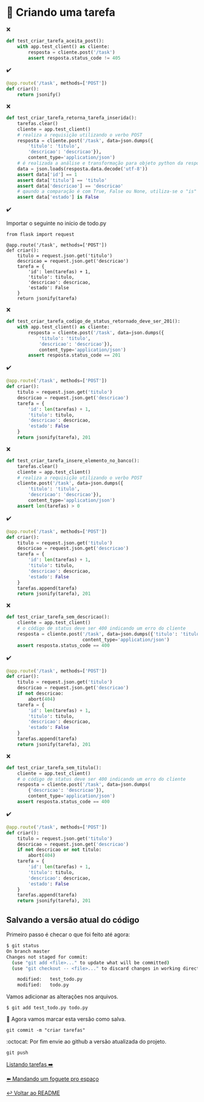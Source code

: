 # :memo: Criando uma tarefa

:x:

```python
def test_criar_tarefa_aceita_post():
    with app.test_client() as cliente:
        resposta = cliente.post('/task')
        assert resposta.status_code != 405
```

:heavy_check_mark:

```python
@app.route('/task', methods=['POST'])
def criar():
    return jsonify()
```

:x:

```python
def test_criar_tarefa_retorna_tarefa_inserida():
    tarefas.clear()
    cliente = app.test_client()
    # realiza a requisição utilizando o verbo POST
    resposta = cliente.post('/task', data=json.dumps({
        'titulo': 'titulo',
        'descricao': 'descricao'}),
        content_type='application/json')
    # é realizada a análise e transformação para objeto python da resposta
    data = json.loads(resposta.data.decode('utf-8'))
    assert data['id'] == 1
    assert data['titulo'] == 'titulo'
    assert data['descricao'] == 'descricao'
    # qaundo a comparação é com True, False ou None, utiliza-se o "is"
    assert data['estado'] is False
```

:heavy_check_mark:

Importar o seguinte no início de todo.py

```
from flask import request
```

```
@app.route('/task', methods=['POST'])
def criar():
    titulo = request.json.get('titulo')
    descricao = request.json.get('descricao')
    tarefa = {
        'id': len(tarefas) + 1,
        'titulo': titulo,
        'descricao': descricao,
        'estado': False
    }
    return jsonify(tarefa)
```

:x:

```python
def test_criar_tarefa_codigo_de_status_retornado_deve_ser_201():
    with app.test_client() as cliente:
        resposta = cliente.post('/task', data=json.dumps({
            'titulo': 'titulo',
            'descricao': 'descricao'}),
            content_type='application/json')
        assert resposta.status_code == 201
```

:heavy_check_mark:

```python
@app.route('/task', methods=['POST'])
def criar():
    titulo = request.json.get('titulo')
    descricao = request.json.get('descricao')
    tarefa = {
        'id': len(tarefas) + 1,
        'titulo': titulo,
        'descricao': descricao,
        'estado': False
    }
    return jsonify(tarefa), 201
```

:x:

```python
def test_criar_tarefa_insere_elemento_no_banco():
    tarefas.clear()
    cliente = app.test_client()
    # realiza a requisição utilizando o verbo POST
    cliente.post('/task', data=json.dumps({
        'titulo': 'titulo',
        'descricao': 'descricao'}),
        content_type='application/json')
    assert len(tarefas) > 0
```

:heavy_check_mark:

```python
@app.route('/task', methods=['POST'])
def criar():
    titulo = request.json.get('titulo')
    descricao = request.json.get('descricao')
    tarefa = {
        'id': len(tarefas) + 1,
        'titulo': titulo,
        'descricao': descricao,
        'estado': False
    }
    tarefas.append(tarefa)
    return jsonify(tarefa), 201
```

:x:

```python
def test_criar_tarefa_sem_descricao():
    cliente = app.test_client()
    # o código de status deve ser 400 indicando um erro do cliente
    resposta = cliente.post('/task', data=json.dumps({'titulo': 'titulo'}),
                            content_type='application/json')
    assert resposta.status_code == 400
```

:heavy_check_mark:

```python
@app.route('/task', methods=['POST'])
def criar():
    titulo = request.json.get('titulo')
    descricao = request.json.get('descricao')
    if not descricao:
        abort(404)
    tarefa = {
        'id': len(tarefas) + 1,
        'titulo': titulo,
        'descricao': descricao,
        'estado': False
    }
    tarefas.append(tarefa)
    return jsonify(tarefa), 201
```

:x:

```python
def test_criar_tarefa_sem_titulo():
    cliente = app.test_client()
    # o código de status deve ser 400 indicando um erro do cliente
    resposta = cliente.post('/task', data=json.dumps(
        {'descricao': 'descricao'}),
        content_type='application/json')
    assert resposta.status_code == 400
```

:heavy_check_mark:

```python
@app.route('/task', methods=['POST'])
def criar():
    titulo = request.json.get('titulo')
    descricao = request.json.get('descricao')
    if not descricao or not titulo:
        abort(404)
    tarefa = {
        'id': len(tarefas) + 1,
        'titulo': titulo,
        'descricao': descricao,
        'estado': False
    }
    tarefas.append(tarefa)
    return jsonify(tarefa), 201
```

## Salvando a versão atual do código

Primeiro passo é checar o que foi feito até agora:

```bash
$ git status
On branch master
Changes not staged for commit:
  (use "git add <file>..." to update what will be committed)
  (use "git checkout -- <file>..." to discard changes in working directory)

	modified:   test_todo.py
	modified:   todo.py
```

Vamos adicionar as alterações nos arquivos.

`$ git add test_todo.py todo.py`

:floppy_disk: Agora vamos marcar esta versão como salva.

`git commit -m "criar tarefas"`

:octocat: Por fim envie ao github a versão atualizada do projeto.

`git push`

[Listando tarefas :arrow_right:](listar.md)

[:arrow_left: Mandando um foguete pro espaço](deploy.md)

[:leftwards_arrow_with_hook: Voltar ao README ](README.md)
